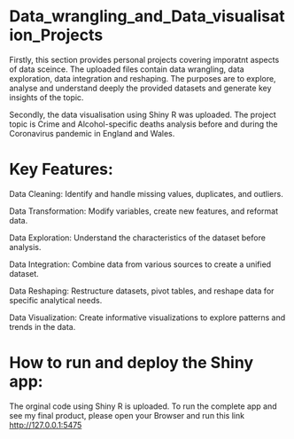 # Data_wrangling_and_Data_visualisation_Projects
Firstly, this section provides personal projects covering imporatnt aspects of data sceince. The uploaded files contain data wrangling, data exploration, data integration and reshaping. The purposes are to explore, analyse and understand deeply the provided datasets and generate key insights of the topic.  

Secondly, the data visualisation using Shiny R was uploaded. The project topic is Crime and Alcohol-specific deaths analysis before and during the Coronavirus pandemic in England and Wales. 

# Key Features:
Data Cleaning: Identify and handle missing values, duplicates, and outliers.

Data Transformation: Modify variables, create new features, and reformat data.

Data Exploration: Understand the characteristics of the dataset before analysis.

Data Integration: Combine data from various sources to create a unified dataset.

Data Reshaping: Restructure datasets, pivot tables, and reshape data for specific analytical needs.

Data Visualization: Create informative visualizations to explore patterns and trends in the data.

# How to run and deploy the Shiny app:
The orginal code using Shiny R is uploaded. To run the complete app and see my final product, please open your Browser and run this link http://127.0.0.1:5475

